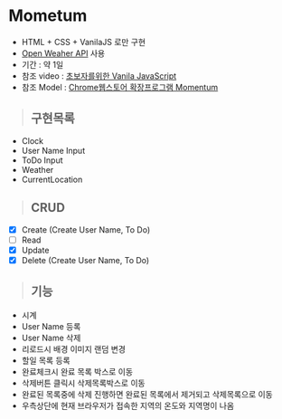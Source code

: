 # Mometum 

* HTML + CSS + VanilaJS 로만 구현
* [Open Weaher API](https://openweathermap.org/) 사용
* 기간 : 약 1일
* 참조 video : [초보자를위한 Vanila JavaScript](https://academy.nomadcoders.co/courses/enrolled/435558)
* 참조 Model : [Chrome웹스토어 확장프로그램 Momentum](https://chrome.google.com/webstore/detail/momentum/laookkfknpbbblfpciffpaejjkokdgca?hl=ko)

> ## 구현목록
- Clock 
- User Name Input
- ToDo Input
- Weather
- CurrentLocation 

> ## CRUD
- [x] Create (Create User Name, To Do)
- [ ] Read
- [x] Update
- [x] Delete (Create User Name, To Do)

> ## 기능
- 시계
- User Name 등록
- User Name 삭제
- 리로드시 배경 이미지 랜덤 변경
- 할일 목록 등록
- 완료체크시 완료 목록 박스로 이동
- 삭제버튼 클릭시 삭제목록박스로 이동
- 완료된 목록중에 삭제 진행하면 완료된 목록에서 제거되고 삭제목록으로 이동
- 우측상단에 현재 브라우저가 접속한 지역의 온도와 지역명이 나옴

